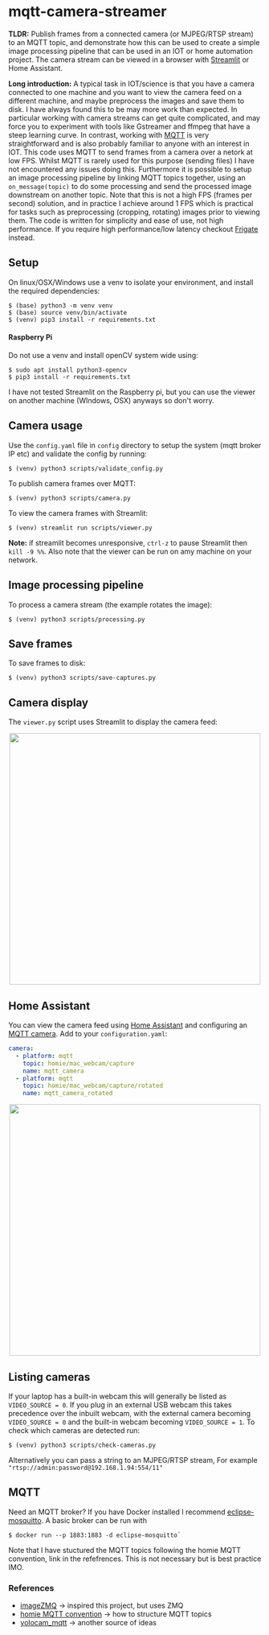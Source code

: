 # mqtt-camera-streamer
**TLDR:** Publish frames from a connected camera (or MJPEG/RTSP stream) to an MQTT topic, and demonstrate how this can be used to create a simple image processing pipeline that can be used in an IOT or home automation project. The camera stream can be viewed in a browser with [Streamlit](https://github.com/streamlit/streamlit) or Home Assistant.

**Long introduction:** A typical task in IOT/science is that you have a camera connected to one machine and you want to view the camera feed on a different machine, and maybe preprocess the images and save them to disk. I have always found this to be may more work than expected. In particular working with camera streams can get quite complicated, and may force you to experiment with tools like Gstreamer and ffmpeg that have a steep learning curve. In contrast, working with [MQTT](http://mqtt.org/) is very straightforward and is also probably familiar to anyone with an interest in IOT. This code uses MQTT to send frames from a camera over a netork at low FPS. Whilst MQTT is rarely used for this purpose (sending files) I have not encountered any issues doing this. Furthermore it is possible to setup an image processing pipeline by linking MQTT topics together, using an `on_message(topic)` to do some processing and send the processed image downstream on another topic. Note that this is not a high FPS (frames per second) solution, and in practice I achieve around 1 FPS which is practical for tasks such as preprocessing (cropping, rotating) images prior to viewing them. The code is written for simplicity and ease of use, not high performance. If you require high performance/low latency checkout [Frigate](https://github.com/blakeblackshear/frigate) instead.

## Setup
On linux/OSX/Windows use a venv to isolate your environment, and install the required dependencies:
```
$ (base) python3 -m venv venv
$ (base) source venv/bin/activate
$ (venv) pip3 install -r requirements.txt
```

#### Raspberry Pi
Do not use a venv and install openCV system wide using: 
```
$ sudo apt install python3-opencv
$ pip3 install -r requirements.txt
```
I have not tested Streamlit on the Raspberry pi, but you can use the viewer on another machine (WIndows, OSX) anyways so don't worry.

## Camera usage
Use the `config.yaml` file in `config` directory to setup the system (mqtt broker IP etc) and validate the config by running:
```
$ (venv) python3 scripts/validate_config.py
```

To publish camera frames over MQTT:
```
$ (venv) python3 scripts/camera.py
```

To view the camera frames with Streamlit:
```
$ (venv) streamlit run scripts/viewer.py
```

**Note:** if streamlit becomes unresponsive, `ctrl-z` to pause Streamlit then `kill -9 %%`. Also note that the viewer can be run on amy machine on your network. 

## Image processing pipeline
To process a camera stream (the example rotates the image):
```
$ (venv) python3 scripts/processing.py
```

## Save frames
To save frames to disk:
```
$ (venv) python3 scripts/save-captures.py
```

## Camera display
The `viewer.py` script uses Streamlit to display the camera feed:

<p align="center">
<img src="https://github.com/robmarkcole/mqtt-camera-streamer/blob/master/docs/images/viewer_usage.png" width="500">
</p>

## Home Assistant
You can view the camera feed using [Home Assistant](https://www.home-assistant.io/) and configuring an [MQTT camera](https://www.home-assistant.io/components/camera.mqtt/). Add to your `configuration.yaml`:
```yaml
camera:
  - platform: mqtt
    topic: homie/mac_webcam/capture
    name: mqtt_camera
  - platform: mqtt
    topic: homie/mac_webcam/capture/rotated
    name: mqtt_camera_rotated
```

<p align="center">
<img src="https://github.com/robmarkcole/mqtt-camera-streamer/blob/master/docs/images/ha_usage.png" width="500">
</p>

## Listing cameras
If your laptop has a built-in webcam this will generally be listed as `VIDEO_SOURCE = 0`. If you plug in an external USB webcam this takes precedence over the inbuilt webcam, with the external camera becoming `VIDEO_SOURCE = 0` and the built-in webcam becoming `VIDEO_SOURCE = 1`. To check which cameras are detected run:
```
$ (venv) python3 scripts/check-cameras.py
```
Alternatively you can pass a string to an MJPEG/RTSP stream, For example `"rtsp://admin:password@192.168.1.94:554/11" `

## MQTT
Need an MQTT broker? If you have Docker installed I recommend [eclipse-mosquitto](https://hub.docker.com/_/eclipse-mosquitto). A basic broker can be run with 
```
$ docker run --p 1883:1883 -d eclipse-mosquitto`
```
Note that I have stuctured the MQTT topics following the homie MQTT convention, link in the refefrences. This is not necessary but is best practice IMO.

### References
* [imageZMQ](https://github.com/jeffbass/imagezmq) -> inspired this project, but uses ZMQ
* [homie MQTT convention](https://homieiot.github.io/) -> how to structure MQTT topics
* [yolocam_mqtt](https://github.com/LarsAC/yolocam_mqtt/blob/master/yolo_mqtt_server.py) -> another source of ideas